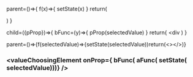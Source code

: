 parent=()=>{
  f(x)=>{
    setState(x)
  }
  return(
    <div>
      <child pProp={f(x)}/>
    </div>
  )
}
          
child=({pProp})=>{
  bFunc=(y)=>{
    pProp(selectedValue)
  }
  return{
    <div
      <element value={selectedValue) cProp={bFunc}/>
    </div>
  )
}
       
parent=()=>{f(selectedValue)=>{setState(selectedValue))return(<><child prop={f(selectedValue)}/></>)}
 
### <valueChoosingElement  onProp={ bFunc( aFunc( setState( selectedValue)))}  />
